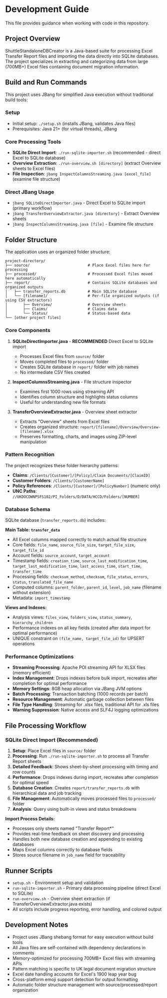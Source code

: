 # Development Guide

This file provides guidance when working with code in this repository.

## Project Overview

ShuttleStandaloneDBCreator is a Java-based suite for processing Excel Transfer Report files and importing the data directly into SQLite databases. The project specializes in extracting and categorizing data from large (700MB+) Excel files containing document migration information.

## Build and Run Commands

This project uses JBang for simplified Java execution without traditional build tools:

### Setup
- Initial setup: `./setup.sh` (installs JBang, validates Java files)
- Prerequisites: Java 21+ (for virtual threads), JBang

### Core Processing Tools
- **SQLite Direct Import**: `./run-sqlite-importer.sh` (recommended - direct Excel to SQLite database)
- **Overview Extraction**: `./run-overview.sh [directory]` (extract Overview sheets to Excel files)
- **File Inspection**: `jbang InspectColumnsStreaming.java [excel_file]` (examine file structure)

### Direct JBang Usage
- `jbang SQLiteDirectImporter.java` - Direct Excel to SQLite import (primary workflow)
- `jbang TransferOverviewExtractor.java [directory]` - Extract Overview sheets
- `jbang InspectColumnsStreaming.java [file]` - Examine file structure

## Folder Structure

The application uses an organized folder structure:

```
project-directory/
├── source/                          # Place Excel files here for processing
├── processed/                       # Processed Excel files moved here automatically
├── report/                          # Contains SQLite databases and organized outputs
│   ├── transfer_reports.db          # Main SQLite database
│   └── [filename]/                  # Per-file organized outputs (if using CSV extractors)
│       ├── Overview/                # Overview sheets
│       ├── Claims/                  # Claims data
│       └── Status/                  # Status-based data
└── [other project files]
```

### Core Components

1. **SQLiteDirectImporter.java** - **RECOMMENDED** Direct Excel to SQLite import
   - Processes Excel files from `source/` folder
   - Moves completed files to `processed/` folder  
   - Creates SQLite database in `report/` folder with job names
   - No intermediate CSV files created

2. **InspectColumnsStreaming.java** - File structure inspector
   - Examines first 1000 rows using streaming API
   - Identifies column structure and highlights status columns
   - Useful for understanding new file formats

3. **TransferOverviewExtractor.java** - Overview sheet extractor
   - Extracts "Overview" sheets from Excel files
   - Creates organized structure: `report/[filename]/Overview/Overview-[filename].xlsx`
   - Preserves formatting, charts, and images using ZIP-level manipulation

### Pattern Recognition

The project recognizes these folder hierarchy patterns:
- **Claims**: `/Clients/[Customer]/[Policy]/Claim Documents/[ClaimID]`
- **Customer Folders**: `/Clients/[CustomerName]`
- **Policy References**: `/Clients/[Customer]/[PolicyNumber]` (numeric only)
- **UNC Paths**: `//UKDOCDWNPSFS102/PI_Folders/D/DATA/HCCD/Folders/[NUMBER]`

### Database Schema

SQLite database (`transfer_reports.db`) includes:

**Main Table: `transfer_data`**
- All Excel columns mapped correctly to match actual file structure
- Core fields: `file_name`, `source_file_size`, `target_file_size`, `target_file_id`
- Account fields: `source_account`, `target_account`
- Timestamp fields: `creation_time`, `source_last_modification_time`, `target_last_modification_time`, `last_access_time`, `start_time`, `transfer_time`
- Processing fields: `checksum_method`, `checksum`, `file_status`, `errors`, `status`, `translated_file_name`
- Computed columns: `parent_folder`, `parent_id`, `level`, `job_name` (filename without extension)
- Metadata: `import_timestamp`

**Views and Indexes:**
- Analysis views: `files_view`, `folders_view`, `status_summary`, `hierarchy_children`
- Performance indexes on all key fields (created after data import for optimal performance)
- UNIQUE constraint on `(file_name, target_file_id)` for UPSERT operations

### Performance Optimizations

- **Streaming Processing**: Apache POI streaming API for XLSX files (memory efficient)
- **Index Management**: Drops indexes before bulk import, recreates after completion for optimal performance
- **Memory Settings**: 8GB heap allocation via JBang JVM options
- **Batch Processing**: Transaction batching (1000 records per batch)
- **Resource Management**: Automatic garbage collection between files
- **File Type Handling**: Streaming for .xlsx files, traditional API for .xls files
- **Warning Suppression**: Native access and SLF4J logging optimizations

## File Processing Workflow

### SQLite Direct Import (Recommended)
1. **Setup**: Place Excel files in `source/` folder
2. **Processing**: Run `./run-sqlite-importer.sh` to process all Transfer Report sheets
3. **Detailed Feedback**: Shows sheet-by-sheet processing with timing and row counts
4. **Performance**: Drops indexes during import, recreates after completion for optimal speed
5. **Database Creation**: Creates `report/transfer_reports.db` with hierarchical data and job tracking
6. **File Management**: Automatically moves processed files to `processed/` folder
7. **Analysis**: Query using built-in views and status breakdowns

**Import Process Details:**
- Processes only sheets named "Transfer Report*"
- Provides real-time feedback on sheet discovery and processing
- Handles both new database creation and appending to existing databases
- Maps Excel columns correctly to database fields
- Stores source filename in `job_name` field for traceability

## Runner Scripts

- `setup.sh` - Environment setup and validation
- `run-sqlite-importer.sh` - Primary data processing pipeline (direct Excel to SQLite)
- `run-overview.sh` - Overview sheet extraction (if TransferOverviewExtractor.java exists)
- All scripts include progress reporting, error handling, and colored output

## Development Notes

- Project uses JBang shebang format for easy execution without build tools
- All Java files are self-contained with dependency declarations in comments  
- Memory-optimized for processing 700MB+ Excel files with streaming APIs
- Pattern matching is specific to UK legal document migration structure
- Excel date handling accounts for Excel's 1900 leap year bug
- Cross-platform emoji support detection for output formatting
- Automatic folder structure management with source/processed/report organization